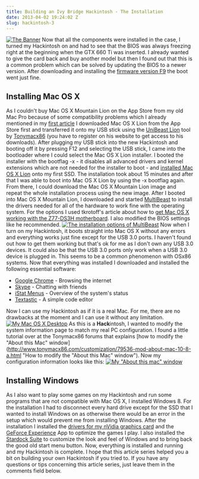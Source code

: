 ```yaml
---
title: Building an Ivy Bridge Hackintosh - The Installation
date: 2013-04-02 19:24:02 Z
slug: hackintosh-3
---
```


[![The Banner](https://leolabs.imgix.net/assets/2013/04/hackintosh-3-banner.jpg?max-w=700)](/assets/2013/04/hackintosh-3-banner.jpg) Now that all the components were installed in the case, I turned my Hackintosh on and had to see that the BIOS was always freezing right at the beginning when the GTX 660 Ti was inserted. I already wanted to give the card back and buy another model but then I found out that this is a common problem which can be solved by updating the BIOS to a newer version. After downloading and installing the [firmware version F9](http://www.gigabyte.com/products/product-page.aspx?pid=4326#bios "The download page for the BIOS updates") the boot went just fine.

## Installing Mac OS X

As I couldn't buy Mac OS X Mountain Lion on the App Store from my old Mac Pro because of some compatibility problems which I already mentioned in my [first article](http://leolabs.org/blog/hackintosh-part-1/ "Building an Ivy Bridge Hackintosh – The parts") I downloaded Mac OS X Lion from the App Store first and transferred it onto my USB stick using the [UniBeast Lion](http://www.tonymacx86.com/downloads.php?do=file&id=161 "UniBeast Lion") tool by [Tonymacx86](http://www.tonymacx86.com/ "Tonymacx86's Homepage") (you have to register on his website to get access to his downloads). After plugging my USB stick into the new Hackintosh and booting off it by pressing F12 and selecting the USB stick, I came into the bootloader where I could select the Mac OS X Lion installer. I booted the installer with the bootflag -x - it disables all advanced drivers and kernel extensions which are not needed for the installer to boot - and [installed Mac OS X Lion](http://tonymacx86.blogspot.de/2011/10/unibeast-install-mac-os-x-lion-using.html) onto my first SSD. The installation took about 15 minutes and after that I was able to boot into Mac OS X Lion by using the -x bootflag again. From there, I could download the Mac OS X Mountain Lion image and repeat the whole installation process using the new image. After I booted into Mac OS X Mountain Lion, I downloaded and started [MultiBeast](http://www.tonymacx86.com/downloads.php?do=file&id=155 "MultiBeast on Tonymacx86's Homepage") to install the drivers needed for all of the hardware to work fine with the operating system. For the options I used tkrotoff's article about how to [get Mac OS X working with the Z77-DS3H motherboard](https://github.com/tkrotoff/Gigabyte-GA-Z77-DS3H-rev1.1-Hackintosh "MultiBeast installation instructions"). I also modified the BIOS settings like he recommended. [![The installation options of MultiBeast](https://leolabs.imgix.net/assets/2013/04/Bildschirmfoto-2013-04-02-um-19.35.20.png?max-w=700)](/assets/2013/04/Bildschirmfoto-2013-04-02-um-19.35.20.png) Now when I turn on my Hackintosh, it boots straight into Mac OS X without any errors and everything works just fine except for the USB 3.0 ports. I haven't found out how to get them working but that's ok for me as I don't own any USB 3.0 devices. It could also be that the USB 3.0 ports only work when a USB 3.0 device is plugged in. This seems to be a common phenomenon with OSx86 systems. Now that everything was installed I downloaded and installed the following essential software:

*   [Google Chrome](http://chrome.google.com "Download Google Chrome") - Browsing the internet
*   [Skype](http://skype.com/ "Download Skype") - Chatting with friends
*   [iStat Menus](http://bjango.com/mac/istatmenus/ "Download iStat Menus") - Overview of the system's status
*   [Textastic](http://www.textasticapp.com/mac.html "Download Textastic") - A simple code editor

Now I can use my Hackintosh as if it is a real Mac. For me, there are no drawbacks at the moment and I can use it without any limitation. [![My Mac OS X Desktop](https://leolabs.imgix.net/assets/2013/04/Bildschirmfoto-2013-04-02-um-20.59.45.png?max-w=700)](/assets/2013/04/Bildschirmfoto-2013-04-02-um-20.59.45.png) As this is a **Hack**intosh, I wanted to modify the system information page to match my real PC configuration. I found a little tutorial over at the Tonymacx86 forums that explains [how to modify the "About this Mac" window](http://www.tonymacx86.com/customization/79536-mod-about-mac-10-8-a.html "How to modify the "About this Mac" window"). Now my configuration information looks like this: [![My "About this mac" window](https://leolabs.imgix.net/assets/2013/04/Bildschirmfoto-2013-04-02-um-21.00.39.png?max-w=700)](/assets/2013/04/Bildschirmfoto-2013-04-02-um-21.00.39.png)

## Installing Windows

As I also want to play some games on my Hackintosh and run some programs that are not compatible with Mac OS X, I installed Windows 8\. For the installation I had to disconnect every hard drive except for the SSD that I wanted to install Windows on as otherwise there would be an error in the setup which would prevent me from installing Windows. After the installation I installed the [drivers for my nVidia graphics card](http://www.geforce.com/drivers/results/59641 "Download the graphics card's driver") and the [GeForce Experience](http://www.geforce.com/drivers/geforce-experience "Download GeForce Experience") App to optimize the games I play. I also installed the [Stardock Suite](http://stardock.com/products/odnt/information.asp "Download the Stardock Suite (Object Desktop)") to customize the look and feel of Windows and to bring back the good old start menu button. Now, everything is installed and running and my Hackintosh is complete. I hope that this article series helped you a bit on building your own Hackintosh if you tried to. If you have any questions or tips concerning this article series, just leave them in the comments field below.